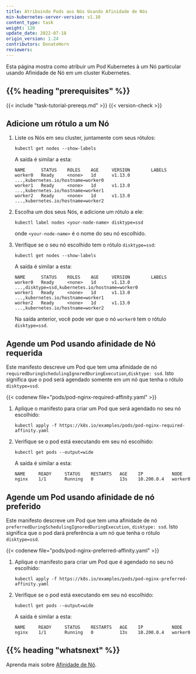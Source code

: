 ```yaml
---
title: Atribuindo Pods aos Nós Usando Afinidade de Nós
min-kubernetes-server-version: v1.10
content_type: task
weight: 120
update_date: 2022-07-18
origin_version: 1.24
contributors: DonatoHorn
reviewers:
---
```


<!-- overview -->
Esta página mostra como atribuir um Pod Kubernetes à um Nó particular usando 
Afinidade de Nó em um cluster Kubernetes.


## {{% heading "prerequisites" %}}


{{< include "task-tutorial-prereqs.md" >}} {{< version-check >}}



<!-- steps -->

## Adicione um rótulo a um Nó

1. Liste os Nós em seu cluster, juntamente com seus rótulos:

    ```shell
    kubectl get nodes --show-labels
    ```
    A saída é similar a esta:

    ```shell
    NAME      STATUS    ROLES    AGE     VERSION        LABELS
    worker0   Ready     <none>   1d      v1.13.0        ...,kubernetes.io/hostname=worker0
    worker1   Ready     <none>   1d      v1.13.0        ...,kubernetes.io/hostname=worker1
    worker2   Ready     <none>   1d      v1.13.0        ...,kubernetes.io/hostname=worker2
    ```

1. Escolha um dos seus Nós, e adicione um rótulo a ele:

    ```shell
    kubectl label nodes <your-node-name> disktype=ssd
    ```
    onde `<your-node-name>` é o nome do seu nó escolhido.

1. Verifique se o seu nó escolhido tem o rótulo `disktype=ssd`:

    ```shell
    kubectl get nodes --show-labels
    ```

    A saída é similar a esta:

    ```
    NAME      STATUS    ROLES    AGE     VERSION        LABELS
    worker0   Ready     <none>   1d      v1.13.0        ...,disktype=ssd,kubernetes.io/hostname=worker0
    worker1   Ready     <none>   1d      v1.13.0        ...,kubernetes.io/hostname=worker1
    worker2   Ready     <none>   1d      v1.13.0        ...,kubernetes.io/hostname=worker2
    ```

    Na saída anterior, você pode ver que o nó `worker0` tem o rótulo `disktype=ssd`.

## Agende um Pod usando afinidade de Nó requerida

Este manifesto descreve um Pod que tem uma afinidade de nó 
`requiredDuringSchedulingIgnoredDuringExecution`,`disktype: ssd`. 
Isto significa que o pod será agendado somente em um nó que tenha o rótulo `disktype=ssd`. 

{{< codenew file="pods/pod-nginx-required-affinity.yaml" >}}

1. Aplique o manifesto para criar um Pod que será agendado no seu nó escolhido:
    
    ```shell
    kubectl apply -f https://k8s.io/examples/pods/pod-nginx-required-affinity.yaml
    ```

1. Verifique se o pod está executando em seu nó escolhido:

    ```shell
    kubectl get pods --output=wide
    ```

    A saída é similar a esta:
    
    ```
    NAME     READY     STATUS    RESTARTS   AGE    IP           NODE
    nginx    1/1       Running   0          13s    10.200.0.4   worker0
    ```
    
## Agende um Pod usando afinidade de nó preferido

Este manifesto descreve um Pod que tem uma afinidade de nó 
`preferredDuringSchedulingIgnoredDuringExecution`, `disktype: ssd`. 
Isto significa que o pod dará preferência a um nó que tenha o rótulo `disktype=ssd`. 

{{< codenew file="pods/pod-nginx-preferred-affinity.yaml" >}}

1. Aplique o manifesto para criar um Pod que é agendado no seu nó escolhido:
    
    ```shell
    kubectl apply -f https://k8s.io/examples/pods/pod-nginx-preferred-affinity.yaml
    ```

1. Verifique se o pod está executando em seu nó escolhido:

    ```shell
    kubectl get pods --output=wide
    ```

    A saída é similar a esta:
    
    ```
    NAME     READY     STATUS    RESTARTS   AGE    IP           NODE
    nginx    1/1       Running   0          13s    10.200.0.4   worker0
    ```



## {{% heading "whatsnext" %}}

Aprenda mais sobre [Afinidade de Nó](/docs/concepts/scheduling-eviction/assign-pod-node/#node-affinity).

